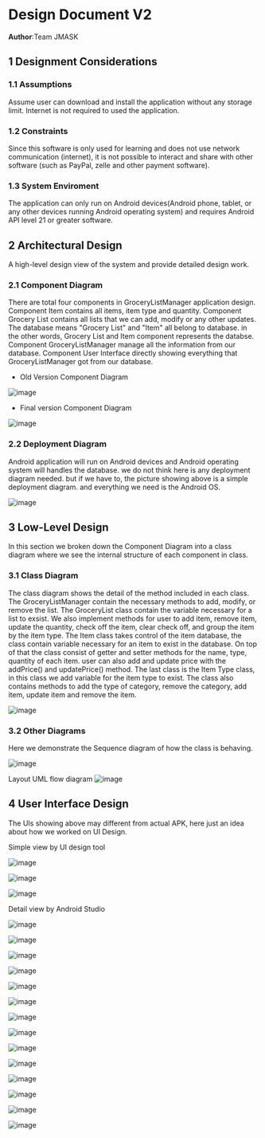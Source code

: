 # Design Document V2

**Author**:Team JMASK

## 1 Designment Considerations

### 1.1 Assumptions

  Assume user can download and install the application without any storage limit.  Internet is not required to used the application.

### 1.2 Constraints

  Since this software is only used for learning and does not use network communication (internet), it is not possible to interact and share with other software (such as PayPal, zelle and other payment software).

### 1.3 System Enviroment

  The application can only run on Android devices(Android phone, tablet, or any other devices running Android operating system) and requires Android API level 21 or greater software.

## 2 Architectural Design

  A high-level design view of the system and provide detailed design work.

### 2.1 Component Diagram

  There are total four components in GroceryListManager application design.
  Component Item contains all items, item type and quantity.
  Component Grocery List contains all lists that we can add, modify or any other updates.
  The database means "Grocery List" and "Item" all belong to database. in the other words, Grocery List and Item component represents the databse.
  Component GroceryListManager manage all the information from our database.
  Component User Interface directly showing everything that GroceryListManager got from our database.

 * Old Version Component Diagram
 
 ![image](https://github.com/qc-se-spring2021/370Spring21Sec34Team5/blob/main/GroupProject/Docs/z_OldComponentDiagram.png)

 * Final version Component Diagram
 
 ![image](https://github.com/qc-se-spring2021/370Spring21Sec34Team5/blob/main/GroupProject/Docs/z_FinalComponentDiagram.png)

### 2.2 Deployment Diagram

  Android application will run on Android devices and Android operating system will handles the database.
  we do not think here is any deployment diagram needed. but if we have to, the picture showing above is a simple deployment diagram.
  and everything we need is the Android OS.
  
  ![image](https://github.com/kanvile/test/blob/master/ui/deployment%20diagram.png)

## 3 Low-Level Design

  In this section we broken down the Component Diagram into a class diagram where we see the internal structure of each component in class.


### 3.1 Class Diagram
  
  The class diagram shows the detail of the method included in each class.
  The GroceryListManager contain the necessary methods to add, modify, or remove the list.
  The GroceryList class contain the variable necessary for a list to exsist. We also implement methods for user to add item, remove item, update the quantity, check off the item, clear check off, and group the item by the item type.
  The Item class takes control of the item database, the class contain variable necessary for an item to exist in the database. On top of that the class consist of getter and setter methods for the name, type, quantity of each item.
  user can also add and update price with the addPrice() and updatePrice() method.
  The last class is the Item Type class, in this class we add variable for the item type to exist. The class also contains methods to add the type of category, remove the category, add item, update item and remove the item.

  ![image](https://github.com/kurissu/uml/blob/master/Screenshot%202021-03-31%20003756.png)

### 3.2 Other Diagrams

  Here we demonstrate the Sequence diagram of how the class is behaving.

  ![image](https://github.com/kurissu/uml/blob/master/sequence%20diagram.png)

  Layout UML flow diagram
  ![image](https://user-images.githubusercontent.com/35271372/114290921-22b13780-9a51-11eb-9e26-3c8d85e56558.png)

## 4 User Interface Design
The UIs showing above may different from actual APK, here just an idea about how we worked on UI Design.

Simple view by UI design tool

![image](https://github.com/kanvile/test/blob/master/ui/1.png)

![image](https://github.com/kanvile/test/blob/master/ui/2.png)

![image](https://github.com/kanvile/test/blob/master/ui/3.png)

Detail view by Android Studio

![image](https://github.com/qc-se-spring2021/370Spring21Sec34Team5/blob/main/GroupProject/Docs/z_pic1.png)

![image](https://github.com/qc-se-spring2021/370Spring21Sec34Team5/blob/main/GroupProject/Docs/z_pic2.png)

![image](https://github.com/qc-se-spring2021/370Spring21Sec34Team5/blob/main/GroupProject/Docs/z_pic3.png)

![image](https://github.com/qc-se-spring2021/370Spring21Sec34Team5/blob/main/GroupProject/Docs/z_pic4.png)

![image](https://github.com/qc-se-spring2021/370Spring21Sec34Team5/blob/main/GroupProject/Docs/z_pic5.png)

![image](https://github.com/qc-se-spring2021/370Spring21Sec34Team5/blob/main/GroupProject/Docs/z_pic6.png)

![image](https://github.com/qc-se-spring2021/370Spring21Sec34Team5/blob/main/GroupProject/Docs/z_pic7.png)

![image](https://github.com/qc-se-spring2021/370Spring21Sec34Team5/blob/main/GroupProject/Docs/z_pic8.png)

![image](https://github.com/qc-se-spring2021/370Spring21Sec34Team5/blob/main/GroupProject/Docs/z_pic9.png)

![image](https://github.com/qc-se-spring2021/370Spring21Sec34Team5/blob/main/GroupProject/Docs/z_pic10.png)

![image](https://github.com/qc-se-spring2021/370Spring21Sec34Team5/blob/main/GroupProject/Docs/z_pic11.png)

![image](https://github.com/qc-se-spring2021/370Spring21Sec34Team5/blob/main/GroupProject/Docs/z_pic12.png)

![image](https://github.com/qc-se-spring2021/370Spring21Sec34Team5/blob/main/GroupProject/Docs/z_pic13.png)

![image](https://github.com/qc-se-spring2021/370Spring21Sec34Team5/blob/main/GroupProject/Docs/z_pic14.png)